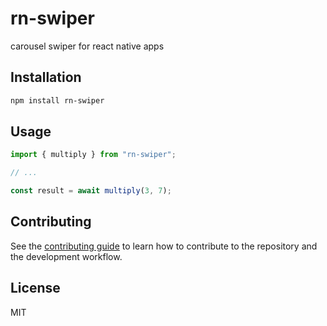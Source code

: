 # rn-swiper

carousel swiper for react native apps

## Installation

```sh
npm install rn-swiper
```

## Usage

```js
import { multiply } from "rn-swiper";

// ...

const result = await multiply(3, 7);
```

## Contributing

See the [contributing guide](CONTRIBUTING.md) to learn how to contribute to the repository and the development workflow.

## License

MIT
